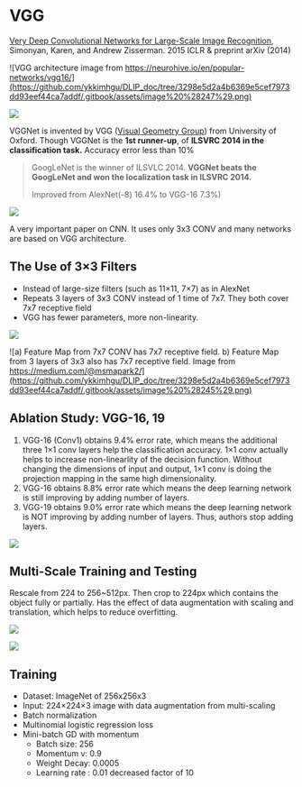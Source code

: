 # VGG

[Very Deep Convolutional Networks for Large-Scale Image Recognition](https://arxiv.org/pdf/1409.1556), Simonyan, Karen, and Andrew Zisserman. 2015 ICLR & preprint arXiv \(2014\)

![VGG architecture image from https://neurohive.io/en/popular-networks/vgg16/](https://github.com/ykkimhgu/DLIP_doc/tree/3298e5d2a4b6369e5cef7973dd93eef44ca7addf/.gitbook/assets/image%20%28247%29.png)

![](https://github.com/ykkimhgu/DLIP_doc/tree/3298e5d2a4b6369e5cef7973dd93eef44ca7addf/.gitbook/assets/image%20%28254%29.png)

VGGNet is invented by VGG \([Visual Geometry Group](http://www.robots.ox.ac.uk/~vgg/)\) from University of Oxford. Though VGGNet is the **1st runner-up**, of **ILSVRC 2014 in the classification task.** Accuracy error less than 10%

> GoogLeNet is the winner of ILSVLC 2014. **VGGNet beats the GoogLeNet and won the localization task in ILSVRC 2014.**
>
> Improved from AlexNet\(-8\) 16.4% to VGG-16 7.3%\)

![](https://github.com/ykkimhgu/DLIP_doc/tree/3298e5d2a4b6369e5cef7973dd93eef44ca7addf/.gitbook/assets/image%20%28249%29.png)

A very important paper on CNN. It uses only 3x3 CONV and many networks are based on VGG architecture.

## **The Use of 3×3 Filters**

* Instead of large-size filters \(such as 11×11, 7×7\) as in AlexNet
* Repeats 3 layers of 3x3 CONV instead of 1 time of 7x7. They both cover 7x7  receptive field
* VGG has fewer parameters, more non-linearity.

![](https://github.com/ykkimhgu/DLIP_doc/tree/3298e5d2a4b6369e5cef7973dd93eef44ca7addf/.gitbook/assets/image%20%28253%29.png)

![a\) Feature Map from 7x7 CONV has 7x7 receptive field. b\) Feature Map from 3 layers of 3x3 also has 7x7 receptive field. Image from https://medium.com/@msmapark2/](https://github.com/ykkimhgu/DLIP_doc/tree/3298e5d2a4b6369e5cef7973dd93eef44ca7addf/.gitbook/assets/image%20%28245%29.png)

## **Ablation Study: VGG-16, 19**

1. VGG-16 \(Conv1\) obtains 9.4% error rate, which means the additional three 1×1 conv layers help the classification accuracy. 1×1 conv actually helps to increase non-linearlity of the decision function. Without changing the dimensions of input and output, 1×1 conv is doing the projection mapping in the same high dimensionality. 
2. VGG-16 obtains 8.8% error rate which means the deep learning network is still improving by adding number of layers.
3. VGG-19 obtains 9.0% error rate which means the deep learning network is NOT improving by adding number of layers. Thus, authors stop adding layers.

![](https://github.com/ykkimhgu/DLIP_doc/tree/3298e5d2a4b6369e5cef7973dd93eef44ca7addf/.gitbook/assets/image%20%28248%29.png)

## **Multi-Scale Training and Testing**

Rescale from 224 to 256~512px. Then crop to 224px which contains the object fully or partially. Has the effect of data augmentation with scaling and translation, which helps to reduce overfitting.

![](https://github.com/ykkimhgu/DLIP_doc/tree/3298e5d2a4b6369e5cef7973dd93eef44ca7addf/.gitbook/assets/image%20%28250%29.png)

![](https://github.com/ykkimhgu/DLIP_doc/tree/3298e5d2a4b6369e5cef7973dd93eef44ca7addf/.gitbook/assets/image%20%28246%29.png)

## Training

* Dataset: ImageNet of 256x256x3 
* Input: 224×224×3 image with data augmentation from multi-scaling
* Batch normalization
* Multinomial logistic regression loss 
* Mini-batch GD with momentum
  * Batch size: 256
  * Momentum v: 0.9 
  * Weight Decay: 0.0005 
  * Learning rate : 0.01 decreased factor of 10

